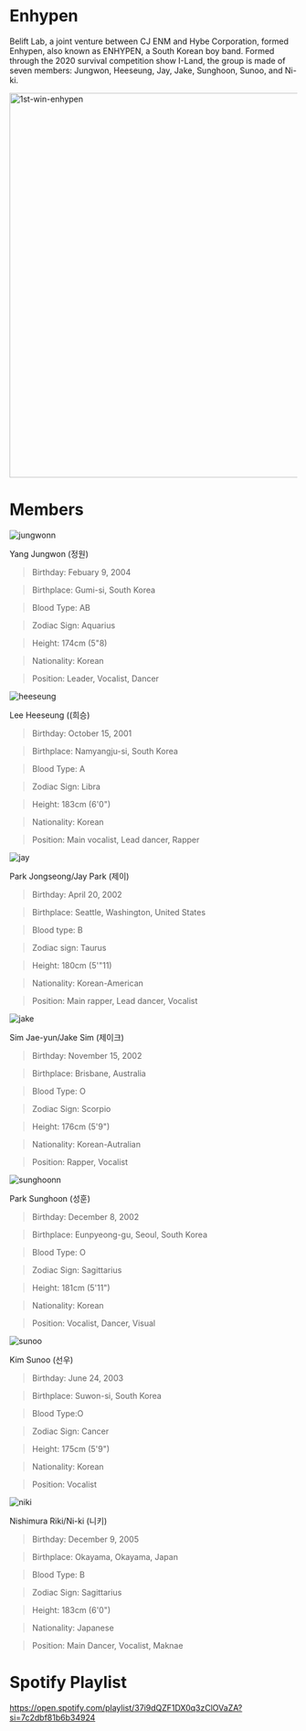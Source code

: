 # Enhypen
Belift Lab, a joint venture between CJ ENM and Hybe Corporation, formed Enhypen, also known as ENHYPEN, a South Korean boy band. Formed through the 2020 survival competition show I-Land, the group is made of seven members: Jungwon, Heeseung, Jay, Jake, Sunghoon, Sunoo, and Ni-ki. 


<img width="673" alt="1st-win-enhypen" src="https://user-images.githubusercontent.com/99859551/159744249-445830c5-f592-41e4-b132-15fa540d11f9.png">

# Members

![jungwonn](https://user-images.githubusercontent.com/99859551/159749937-7023b3ac-028e-41d8-860d-7bc78ea6c355.jpg)

Yang Jungwon (정원)

>Birthday: Febuary 9, 2004

>Birthplace: Gumi-si, South Korea

>Blood Type: AB

>Zodiac Sign: Aquarius

>Height: 174cm (5"8)

>Nationality: Korean

>Position: Leader, Vocalist, Dancer


![heeseung](https://user-images.githubusercontent.com/99859551/159760614-e3ce334d-ae74-4949-8782-f6f7b9828ab0.jpg)

Lee Heeseung ((희승)

>Birthday: October 15, 2001

>Birthplace: Namyangju-si, South Korea

>Blood Type: A

>Zodiac Sign: Libra

>Height: 183cm (6'0")

>Nationality: Korean

>Position: Main vocalist, Lead dancer, Rapper


![jay](https://user-images.githubusercontent.com/99859551/159762233-15c24e0c-43e6-41df-96c8-c4efbb37c684.jpg)

Park Jongseong/Jay Park (제이)

>Birthday: April 20, 2002

>Birthplace: Seattle, Washington, United States

>Blood type: B

>Zodiac sign: Taurus

>Height: 180cm (5'"11)

>Nationality: Korean-American

>Position: Main rapper, Lead dancer, Vocalist


![jake](https://user-images.githubusercontent.com/99859551/159764377-cc2e6b7a-4bef-4c3f-86b9-94d51ad5746e.jpg)

Sim Jae-yun/Jake Sim (제이크)

>Birthday: November 15, 2002

>Birthplace: Brisbane, Australia

>Blood Type: O

>Zodiac Sign: Scorpio

>Height: 176cm (5'9")

>Nationality: Korean-Autralian

>Position: Rapper, Vocalist


![sunghoonn](https://user-images.githubusercontent.com/99859551/159765797-0a612246-1817-4fe3-a772-d9e6c07a191f.jpg)

Park Sunghoon (성훈)

>Birthday: December 8, 2002

>Birthplace: Eunpyeong-gu, Seoul, South Korea

>Blood Type: O

>Zodiac Sign: Sagittarius

>Height: 181cm (5'11")

>Nationality: Korean

>Position: Vocalist, Dancer, Visual


![sunoo](https://user-images.githubusercontent.com/99859551/159767044-704c1054-2201-4c83-9093-8feb56d34b32.jpg)

Kim Sunoo (선우)

>Birthday: June 24, 2003

>Birthplace: Suwon-si, South Korea

>Blood Type:O

>Zodiac Sign: Cancer

>Height: 175cm (5'9")

>Nationality: Korean 

>Position: Vocalist


![niki](https://user-images.githubusercontent.com/99859551/159767655-e35b63ab-3d76-42f9-bfc1-e366b6063998.jpg)

Nishimura Riki/Ni-ki (니키)

>Birthday: December 9, 2005

>Birthplace: Okayama, Okayama, Japan

>Blood Type: B

>Zodiac Sign: Sagittarius

>Height: 183cm (6'0")

>Nationality: Japanese

>Position: Main Dancer, Vocalist, Maknae

# Spotify Playlist

https://open.spotify.com/playlist/37i9dQZF1DX0q3zClOVaZA?si=7c2dbf81b6b34924
